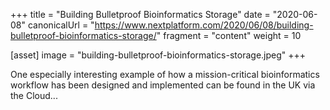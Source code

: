 +++
title = "Building Bulletproof Bioinformatics Storage"
date = "2020-06-08"
canonicalUrl = "https://www.nextplatform.com/2020/06/08/building-bulletproof-bioinformatics-storage/"
fragment = "content"
weight = 10

[asset]
    image = "building-bulletproof-bioinformatics-storage.jpeg"
+++

One especially interesting example of how a mission-critical bioinformatics 
workflow has been designed and implemented can be found in the UK via the 
Cloud...
